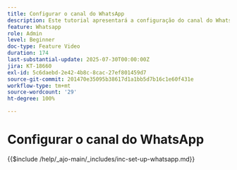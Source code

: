 ```yaml
---
title: Configurar o canal do WhatsApp
description: Este tutorial apresentará a configuração do canal do WhatsApp no Adobe Journey Optimizer para habilitar mensagens comerciais em tempo real.
feature: Whatsapp
role: Admin
level: Beginner
doc-type: Feature Video
duration: 174
last-substantial-update: 2025-07-30T00:00:00Z
jira: KT-18660
exl-id: 5c6daebd-2e42-4b8c-8cac-27ef801459d7
source-git-commit: 201470e35095b38617d1a1bb5d7b16c1e60f431e
workflow-type: tm+mt
source-wordcount: '29'
ht-degree: 100%

---
```


# Configurar o canal do WhatsApp

{{$include /help/_ajo-main/_includes/inc-set-up-whatsapp.md}}